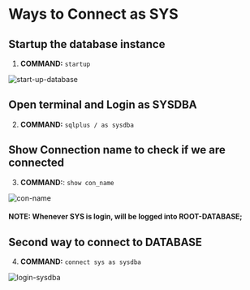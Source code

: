 # Ways to Connect as SYS

## Startup the database instance
1. **COMMAND:** `startup`  

![start-up-database](https://dotnettutorials.net/wp-content/uploads/2022/08/word-image-29944-1.png)

## Open terminal and Login as SYSDBA

2. **COMMAND:** `sqlplus / as sysdba`

## Show Connection name to check if we are connected
3. **COMMAND:**: `show con_name`

![con-name](https://dotnettutorials.net/wp-content/uploads/2022/08/word-image-29944-3.png?ezimgfmt=ng:webp/ngcb8)

#### NOTE: Whenever SYS is login, will be logged into ROOT-DATABASE;


## Second way to connect to DATABASE
4. **COMMAND:** `connect sys as sysdba`

![login-sysdba](https://dotnettutorials.net/wp-content/uploads/2022/08/word-image-29944-4.png?ezimgfmt=rs:296x101/rscb8/ng:webp/ngcb8)




